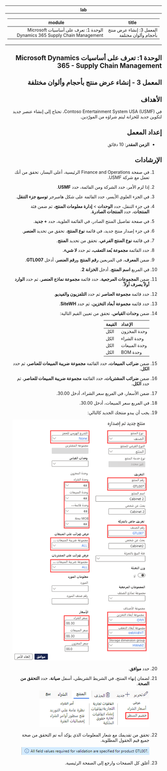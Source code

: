<div id="readme" class="Box-body readme blob js-code-block-container p-5 p-xl-6 gist-border-0" dir="rtl">
    <article class="markdown-body entry-content container-lg" itemprop="text"><table>
  <thead>
  <tr>
  <th>lab</th>
  </tr>
  </thead>
  <tbody>
  <tr>
  <td><div><table>
  <thead>
  <tr>
  <th>title</th>
  <th>module</th>
  </tr>
  </thead>
  <tbody>
  <tr>
  <td><div>المعمل 3: إنشاء عرض منتج بأحجام وألوان مختلفة</div></td>
  <td><div>الوحدة 1: تعرف على أساسيات Microsoft Dynamics 365 Supply Chain Management</div></td>
  </tr>
  </tbody>
</table>
</div></td>
  </tr>
  </tbody>
</table>


# الوحدة 1: تعرف على أساسيات Microsoft Dynamics 365 - Supply Chain Management

## المعمل 3 - إنشاء عرض منتج بأحجام وألوان مختلفة

## الأهداف

في Contoso Entertainment System USA (USMF)، تحتاج إلى إنشاء عنصر جديد لتكوين جديد للخزانة ليتم شراؤه من المورّدين.

## إعداد المعمل

   - **الزمن المقدر**: 10 دقائق

## الإرشادات

1. في صفحة Finance and Operations الرئيسية، أعلى اليسار، تحقق من أنك تعمل مع شركة USMF.

1. إذا لزم الأمر، حدد الشركة ومن القائمة، حدد **USMF**.

1. في الجزء العلوي الأيسر، حدد القائمة على شكل هامبرجر **توسيع جزء التنقل**.

1. في جزء التنقل، حدد **الوحدات** >  **إدارة معلومات المنتج،** ثم ضمن فئة **المنتجات**، حدد **المنتجات الصادرة**.

1. في صفحة تفاصيل المنتج الصادر، في القائمة العلوية، حدد **+ جديد**.

1. في جزء إصدار منتج جديد، في قائمة **نوع المنتج**، تحقق من تحديد **العنصر**.

1. في قائمة **نوع المنتج الفرعي**، تحقق من تحديد **المنتج**.

1. حدد القائمة **مجموعة بُعد التعقب،** ثم حدد **لا شيء.**

1. ضمن **المعرف**، في المربعين **رقم المنتج** و**رقم العنصر**، أدخل **GTL007**.

1. في المربع **اسم المنتج**، أدخل **الخزانة 2**.

1. ضمن **المجموعات المرجعية**، حدد قائمة **مجموعة نماذج العنصر**، ثم حدد **الوارد أولاً يصرف أولاً**.

1. حدد قائمة **مجموعة العناصر** ثم حدد **التلفزيون والفيديو**.

1. حدد قائمة **مجموعة أبعاد التخزين**، ثم حدد **SiteWH**.

1. ضمن **وحدات القياس**، تحقق من تعيين القيم التالية:

    | **الإعداد**| **القيمة**|
    | :--- | :--- |
    | وحدة المخزون| الكل|
    | وحدة الشراء| الكل|
    | وحدة المبيعات| الكل|
    | وحدة BOM| الكل|

1. ضمن **ضرائب المبيعات،** حدد القائمة **مجموعة ضريبة المبيعات للعناصر،** ثم حدد **الكل.**

1. ضمن **ضرائب المشتريات،** حدد القائمة **مجموعة ضريبة المبيعات للعناصر**، ثم حدد **الكل.**

1. ضمن الأسعار، في المربع سعر الشراء، أدخل 30.00.

1. في المربع سعر المبيعات، أدخل 30.00.

1. يجب أن يبدو منتجك الجديد كالتالي:

    ![صورة شاشة تعرض نموذج منتج الإصدار الجديد المكتمل](./media/lp1-m2-new-release-product.png)

1. حدد **موافق**.

1. لضمان إنهاء المنتج، في الشريط الشريطي، أسفل **صيانة**، حدد **التحقق من الصحة**.

    ![صورة شاشة تعرض الشريط الشريطي مع تمييز التحقق من الصحة](./media/lp1-m2-validate-ribbon-bar.png)

1. تحقق من تقديمك مع شعار المعلومات الذي يؤكد أنه تم التحقق من صحة جميع قيم الحقول المطلوبة.

    ![صورة شاشة لإشعار المعلومات بأنه قد تم التحقق من صحة جميع الحقول المطلوبة](./media/lp1-m2-confirmation-of-validation.png)

1. أغلق كل الصفحات وارجع إلى الصفحة الرئيسية.
